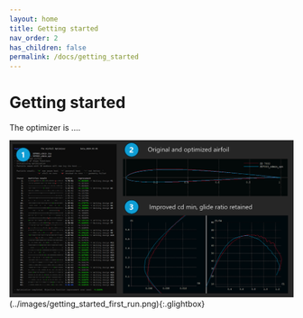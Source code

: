 ```yaml
---
layout: home
title: Getting started
nav_order: 2
has_children: false
permalink: /docs/getting_started
---
```


# Getting started 

The optimizer is ....

![XO2 First run](../images/getting_started_first_run.png)(../images/getting_started_first_run.png){:.glightbox}